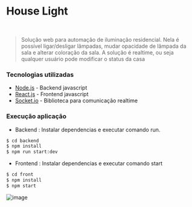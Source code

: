 # House Light


&nbsp;
> Solução web para automação de iluminação residencial. Nela é possível ligar/desligar
> lâmpadas, mudar opacidade de lâmpada da sala e alterar coloração da sala. A solução é realtime, ou seja  qualquer usuário pode modificar o status da casa


### Tecnologias utilizadas


* [Node.js](https://nodejs.org/) - Backend javascript
* [React.js](https://pt-br.reactjs.org/) - Frontend javascript
* [Socket.io](https://socket.io/) - Biblioteca para comunicação realtime


### Execução aplicação

 - Backend : Instalar dependencias e executar comando run.

```sh
$ cd backend
$ npm install 
$ npm run start:dev
```


 - Frontend : Instalar dependencias e executar comando start
```sh
$ cd front
$ npm install 
$ npm start
```

![image](https://user-images.githubusercontent.com/22485428/166707666-74d0bac6-e0b9-4f71-a5b1-f97445b9aa46.png)

